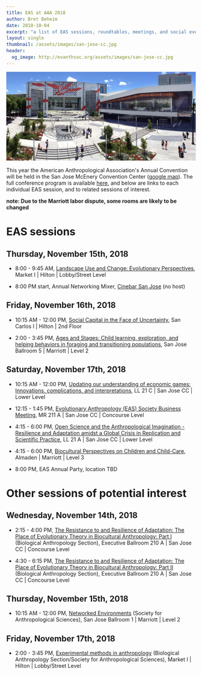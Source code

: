 ```yaml
---
title: EAS at AAA 2018
author: Bret Beheim
date: 2018-10-04
excerpt: "a list of EAS sessions, roundtables, meetings, and social events at AAA 2018 in San Jose, California as well as other sessions of possible interest"
layout: single
thumbnail: /assets/images/san-jose-cc.jpg
header:
  og_image: http://evanthsoc.org/assets/images/san-jose-cc.jpg
---
```


![](/assets/images/san-jose-cc.jpg)

This year the American Anthropological Association's Annual Convention will be held in the San Jose McEnery Convention Center ([google map](https://www.google.de/maps/place/150+W+San+Carlos+St,+San+Jose,+CA+95113,+USA/data=!4m2!3m1!1s0x808fccbaf6542615:0xec55e44f67e4380a?sa=X&ved=2ahUKEwihsImrrO3dAhUOsKQKHbp0BcsQ8gEwAHoECAAQAQ)). The full conference program is available [here](https://www.eventscribe.net/2018/AAA/), and below are links to each individual EAS session, and to related sessions of interest.

**note: Due to the Marriott labor dispute, some rooms are likely to be changed**

# EAS sessions

## Thursday, November 15th, 2018

- 8:00 - 9:45 AM, [Landscape Use and Change: Evolutionary Perspectives](https://goo.gl/FYpdU2), Market I \| Hilton \| Lobby/Street Level

- 8:00 PM start, Annual Networking Mixer, [Cinebar San Jose](https://www.facebook.com/cinebarsj/?rf=302975103072031) (no host)

## Friday, November 16th, 2018

- 10:15 AM - 12:00 PM, [Social Capital in the Face of Uncertainty](https://goo.gl/AKPhWG), San Carlos I \| Hilton \| 2nd Floor

- 2:00 - 3:45 PM, [Ages and Stages: Child learning, exploration, and helping behaviors in foraging and transitioning populations](https://goo.gl/3Cc4fM), San Jose Ballroom 5 \| Marriott \| Level 2

## Saturday, November 17th, 2018

- 10:15 AM - 12:00 PM, [Updating our understanding of economic games: Innovations, complications, and interpretations](https://goo.gl/Kbt3Fs), LL 21 C \| San Jose CC \| Lower Level

- 12:15 - 1:45 PM, [Evolutionary Anthropology (EAS) Society Business Meeting](https://goo.gl/4Ump1T), MR 211 A \| San Jose CC \| Concourse Level

- 4:15 - 6:00 PM, [Open Science and the Anthropological Imagination - Resilience and Adaptation amidst a Global Crisis in Replication and Scientific Practice](https://goo.gl/L4bCCC), LL 21 A \| San Jose CC \| Lower Level

- 4:15 - 6:00 PM, [Biocultural Perspectives on Children and Child-Care](https://goo.gl/T3wofo), Almaden \| Marriott \| Level 3

- 8:00 PM, EAS Annual Party, location TBD


# Other sessions of potential interest

## Wednesday, November 14th, 2018

- 2:15 - 4:00 PM, [The Resistance to and Resilience of Adaptation: The Place of Evolutionary Theory in Biocultural Anthropology: Part I](https://goo.gl/FKx4BB) (Biological Anthropology Section), Executive Ballroom 210 A \| San Jose CC \| Concourse Level

- 4:30 - 6:15 PM, [The Resistance to and Resilience of Adaptation: The Place of Evolutionary Theory in Biocultural Anthropology: Part II](https://goo.gl/dQ1opK) (Biological Anthropology Section), Executive Ballroom 210 A \| San Jose CC \| Concourse Level


## Thursday, November 15th, 2018

- 10:15 AM - 12:00 PM, [Networked Environments](https://goo.gl/3AENqB) (Society for Anthropological Sciences), San Jose Ballroom 1 \| Marriott \| Level 2


## Friday, November 17th, 2018

- 2:00 - 3:45 PM, [Experimental methods in anthropology](https://goo.gl/UhVh4z) (Biological Anthropology Section/Society for Anthropological Sciences), Market I \| Hilton \| Lobby/Street Level
